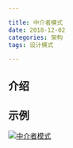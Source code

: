 ```yaml
---

title: 中介者模式
date: 2018-12-02
categories: 架构
tags: 设计模式

---
```


## 介绍

## 示例
[![中介者模式](http://118.24.216.136:80/blog/img/2018-12-02/a.png "中介者模式")](http://118.24.216.136:80/blog/img/2018-12-02/a.png "中介者模式")